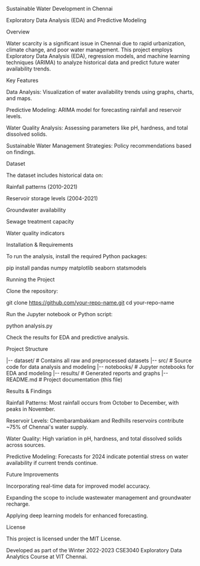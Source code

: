 Sustainable Water Development in Chennai

Exploratory Data Analysis (EDA) and Predictive Modeling


Overview

Water scarcity is a significant issue in Chennai due to rapid urbanization, climate change, and poor water management. This project employs Exploratory Data Analysis (EDA), regression models, and machine learning techniques (ARIMA) to analyze historical data and predict future water availability trends.

Key Features

Data Analysis: Visualization of water availability trends using graphs, charts, and maps.

Predictive Modeling: ARIMA model for forecasting rainfall and reservoir levels.

Water Quality Analysis: Assessing parameters like pH, hardness, and total dissolved solids.

Sustainable Water Management Strategies: Policy recommendations based on findings.

Dataset

The dataset includes historical data on:

Rainfall patterns (2010-2021)

Reservoir storage levels (2004-2021)

Groundwater availability

Sewage treatment capacity

Water quality indicators

Installation & Requirements

To run the analysis, install the required Python packages:

pip install pandas numpy matplotlib seaborn statsmodels

Running the Project

Clone the repository:

git clone https://github.com/your-repo-name.git
cd your-repo-name

Run the Jupyter notebook or Python script:

python analysis.py

Check the results for EDA and predictive analysis.

Project Structure

|-- dataset/               # Contains all raw and preprocessed datasets
|-- src/                   # Source code for data analysis and modeling
|-- notebooks/             # Jupyter notebooks for EDA and modeling
|-- results/               # Generated reports and graphs
|-- README.md              # Project documentation (this file)

Results & Findings

Rainfall Patterns: Most rainfall occurs from October to December, with peaks in November.

Reservoir Levels: Chembarambakkam and Redhills reservoirs contribute ~75% of Chennai's water supply.

Water Quality: High variation in pH, hardness, and total dissolved solids across sources.

Predictive Modeling: Forecasts for 2024 indicate potential stress on water availability if current trends continue.

Future Improvements

Incorporating real-time data for improved model accuracy.

Expanding the scope to include wastewater management and groundwater recharge.

Applying deep learning models for enhanced forecasting.


License

This project is licensed under the MIT License.

Developed as part of the Winter 2022-2023 CSE3040 Exploratory Data Analytics Course at VIT Chennai.

